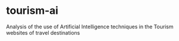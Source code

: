 # tourism-ai
Analysis of the use of Artificial Intelligence techniques in the Tourism websites of travel destinations
